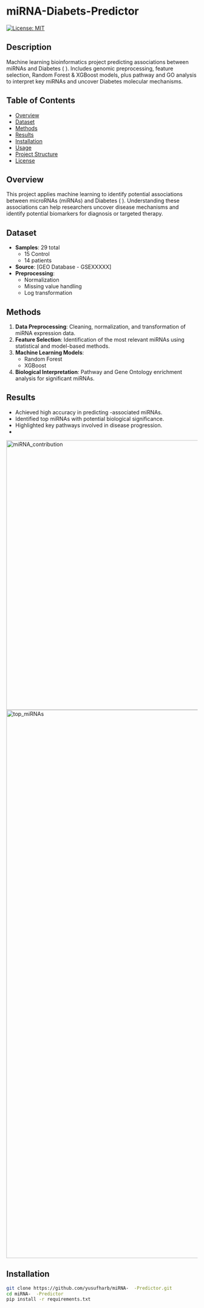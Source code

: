 # miRNA-Diabets-Predictor
[![License: MIT](https://img.shields.io/badge/License-MIT-yellow.svg)](LICENSE)

## Description
Machine learning bioinformatics project predicting associations between miRNAs and Diabetes ( ). Includes genomic preprocessing, feature selection, Random Forest & XGBoost models, plus pathway and GO analysis to interpret key miRNAs and uncover  Diabetes molecular mechanisms.

## Table of Contents
- [Overview](#overview)
- [Dataset](#dataset)
- [Methods](#methods)
- [Results](#results)
- [Installation](#installation)
- [Usage](#usage)
- [Project Structure](#project-structure)
- [License](#license)

## Overview
This project applies machine learning to identify potential associations between microRNAs (miRNAs) and Diabetes (  ). Understanding these associations can help researchers uncover disease mechanisms and identify potential biomarkers for diagnosis or targeted therapy.

## Dataset
- **Samples**: 29 total  
  - 15 Control  
  - 14    patients
- **Source**: [GEO Database - GSEXXXXX]
- **Preprocessing**:  
  - Normalization  
  - Missing value handling  
  - Log transformation

## Methods
1. **Data Preprocessing**: Cleaning, normalization, and transformation of miRNA expression data.
2. **Feature Selection**: Identification of the most relevant miRNAs using statistical and model-based methods.
3. **Machine Learning Models**:  
   - Random Forest  
   - XGBoost  
4. **Biological Interpretation**: Pathway and Gene Ontology enrichment analysis for significant miRNAs.

## Results
- Achieved high accuracy in predicting   -associated miRNAs.
- Identified top miRNAs with potential biological significance.
- Highlighted key pathways involved in disease progression.
- 
<img width="1187" height="708" alt="miRNA_contribution" src="https://github.com/user-attachments/assets/4c6644fd-7541-4f21-a422-14c8b6e29b80" />

<img width="1920" height="1440" alt="top_miRNAs" src="https://github.com/user-attachments/assets/eef340d3-c0fa-4ef4-9719-df3d25168d5e" />

## Installation
```bash
git clone https://github.com/yusufharb/miRNA-  -Predictor.git
cd miRNA-  -Predictor
pip install -r requirements.txt
